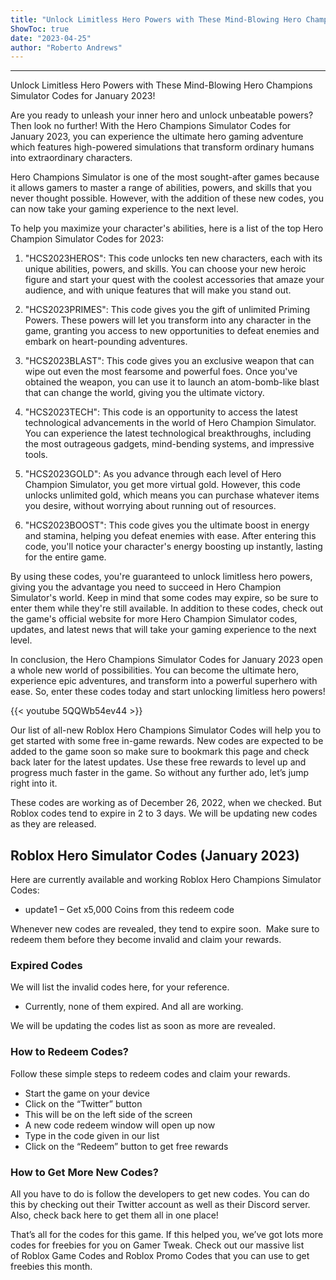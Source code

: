 ```yaml
---
title: "Unlock Limitless Hero Powers with These Mind-Blowing Hero Champions Simulator Codes for January 2023!"
ShowToc: true 
date: "2023-04-25"
author: "Roberto Andrews"
---
```

*****
Unlock Limitless Hero Powers with These Mind-Blowing Hero Champions Simulator Codes for January 2023!

Are you ready to unleash your inner hero and unlock unbeatable powers? Then look no further! With the Hero Champions Simulator Codes for January 2023, you can experience the ultimate hero gaming adventure which features high-powered simulations that transform ordinary humans into extraordinary characters.

Hero Champions Simulator is one of the most sought-after games because it allows gamers to master a range of abilities, powers, and skills that you never thought possible. However, with the addition of these new codes, you can now take your gaming experience to the next level.

To help you maximize your character's abilities, here is a list of the top Hero Champion Simulator Codes for 2023:

1. "HCS2023HEROS": This code unlocks ten new characters, each with its unique abilities, powers, and skills. You can choose your new heroic figure and start your quest with the coolest accessories that amaze your audience, and with unique features that will make you stand out.

2. "HCS2023PRIMES": This code gives you the gift of unlimited Priming Powers. These powers will let you transform into any character in the game, granting you access to new opportunities to defeat enemies and embark on heart-pounding adventures.

3. "HCS2023BLAST": This code gives you an exclusive weapon that can wipe out even the most fearsome and powerful foes. Once you've obtained the weapon, you can use it to launch an atom-bomb-like blast that can change the world, giving you the ultimate victory.

4. "HCS2023TECH": This code is an opportunity to access the latest technological advancements in the world of Hero Champion Simulator. You can experience the latest technological breakthroughs, including the most outrageous gadgets, mind-bending systems, and impressive tools.

5. "HCS2023GOLD": As you advance through each level of Hero Champion Simulator, you get more virtual gold. However, this code unlocks unlimited gold, which means you can purchase whatever items you desire, without worrying about running out of resources.

6. "HCS2023BOOST": This code gives you the ultimate boost in energy and stamina, helping you defeat enemies with ease. After entering this code, you'll notice your character's energy boosting up instantly, lasting for the entire game.

By using these codes, you're guaranteed to unlock limitless hero powers, giving you the advantage you need to succeed in Hero Champion Simulator's world. Keep in mind that some codes may expire, so be sure to enter them while they're still available. In addition to these codes, check out the game's official website for more Hero Champion Simulator codes, updates, and latest news that will take your gaming experience to the next level. 

In conclusion, the Hero Champions Simulator Codes for January 2023 open a whole new world of possibilities. You can become the ultimate hero, experience epic adventures, and transform into a powerful superhero with ease. So, enter these codes today and start unlocking limitless hero powers!

{{< youtube 5QQWb54ev44 >}} 



Our list of all-new Roblox Hero Champions Simulator Codes will help you to get started with some free in-game rewards. New codes are expected to be added to the game soon so make sure to bookmark this page and check back later for the latest updates. Use these free rewards to level up and progress much faster in the game. So without any further ado, let’s jump right into it.
 
These codes are working as of December 26, 2022, when we checked. But Roblox codes tend to expire in 2 to 3 days. We will be updating new codes as they are released.
 
## Roblox Hero Simulator Codes (January 2023)
 
Here are currently available and working Roblox Hero Champions Simulator Codes:
 
- update1 – Get x5,000 Coins from this redeem code

 
Whenever new codes are revealed, they tend to expire soon.  Make sure to redeem them before they become invalid and claim your rewards.
 
### Expired Codes
 
We will list the invalid codes here, for your reference.
 
- Currently, none of them expired. And all are working.

 
We will be updating the codes list as soon as more are revealed.
 
### How to Redeem Codes?
 

 
Follow these simple steps to redeem codes and claim your rewards.
 
- Start the game on your device
 - Click on the “Twitter” button
 - This will be on the left side of the screen
 - A new code redeem window will open up now
 - Type in the code given in our list
 - Click on the “Redeem” button to get free rewards

 
### How to Get More New Codes?
 
All you have to do is follow the developers to get new codes. You can do this by checking out their Twitter account as well as their Discord server. Also, check back here to get them all in one place!
 
That’s all for the codes for this game. If this helped you, we’ve got lots more codes for freebies for you on Gamer Tweak. Check out our massive list of Roblox Game Codes and Roblox Promo Codes that you can use to get freebies this month.




